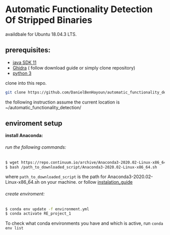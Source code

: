 # Automatic Functionality Detection Of Stripped Binaries

availdbale for  Ubuntu 18.04.3 LTS.
## prerequisites:
 
 - [ java SDK 11 ](https://www.oracle.com/java/technologies/javase-jdk11-downloads.html)
 - [Ghidra](https://github.com/NationalSecurityAgency/ghidra) ( follow download guide or simply clone repository)
 - [python 3](https://www.python.org/downloads/release/python-381/)

clone into this repo.
```sh
git clone https://github.com/DanielBenHayoun/automatic_functionality_detection.git --recursive
```

the following instruction assume the current location is ~/automatic_functionality_detection/

## enviroment setup
**install Anaconda:**
###### run the following commands:
```sh
$ wget https://repo.continuum.io/archive/Anaconda3-2020.02-Linux-x86_64.sh
$ bash /path_to_downloaded_script/Anaconda3-2020.02-Linux-x86_64.sh
```
where `path_to_downloaded_script` is the path for Anaconda3-2020.02-Linux-x86_64.sh on your machine. or follow [instalation_guide](https://docs.anaconda.com/anaconda/install/linux/)

###### create enviroment:
```sh
$ conda env update -f environment.yml
$ conda activate RE_project_1
```
To check what conda environments you have and which is active, run
`conda env list`


